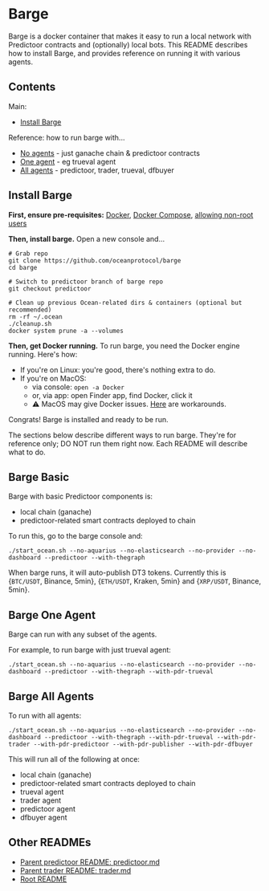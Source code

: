 <!--
Copyright 2023 Ocean Protocol Foundation
SPDX-License-Identifier: Apache-2.0
-->

# Barge

Barge is a docker container that makes it easy to run a local network with Predictoor contracts and (optionally) local bots. This README describes how to install Barge, and provides reference on running it with various agents.

## Contents

Main:
- [Install Barge](#install-barge)

Reference: how to run barge with...
- [No agents](#barge-basic) - just ganache chain & predictoor contracts
- [One agent](#barge-one-agent) - eg trueval agent
- [All agents](#barge-all-agents) - predictoor, trader, trueval, dfbuyer


## Install Barge

**First, ensure pre-requisites:** [Docker](https://docs.docker.com/engine/install/), [Docker Compose](https://docs.docker.com/compose/install/), [allowing non-root users](https://www.thegeekdiary.com/run-docker-as-a-non-root-user/)

**Then, install barge.** Open a new console and...

```console
# Grab repo
git clone https://github.com/oceanprotocol/barge
cd barge

# Switch to predictoor branch of barge repo
git checkout predictoor

# Clean up previous Ocean-related dirs & containers (optional but recommended) 
rm -rf ~/.ocean
./cleanup.sh
docker system prune -a --volumes
```

**Then, get Docker running.** To run barge, you need the Docker engine running. Here's how:
- If you're on Linux: you're good, there's nothing extra to do.
- If you're on MacOS: 
  - via console: `open -a Docker`
  - or, via app: open Finder app, find Docker, click it
  - ⚠️ MacOS may give Docker issues. [Here](macos.md) are workarounds.

Congrats! Barge is installed and ready to be run.

The sections below describe different ways to run barge. They're for reference only; DO NOT run them right now. Each README will describe what to do.

## Barge Basic

Barge with basic Predictoor components is:
- local chain (ganache)
- predictoor-related smart contracts deployed to chain

To run this, go to the barge console and:
```console
./start_ocean.sh --no-aquarius --no-elasticsearch --no-provider --no-dashboard --predictoor --with-thegraph
```

When barge runs, it will auto-publish DT3 tokens. Currently this is {`BTC/USDT`, Binance, 5min}, {`ETH/USDT`, Kraken, 5min} and {`XRP/USDT`, Binance, 5min}.

## Barge One Agent

Barge can run with any subset of the agents.

For example, to run barge with just trueval agent:
```console
./start_ocean.sh --no-aquarius --no-elasticsearch --no-provider --no-dashboard --predictoor --with-thegraph --with-pdr-trueval
```

## Barge All Agents

To run with all agents:

```console
./start_ocean.sh --no-aquarius --no-elasticsearch --no-provider --no-dashboard --predictoor --with-thegraph --with-pdr-trueval --with-pdr-trader --with-pdr-predictoor --with-pdr-publisher --with-pdr-dfbuyer
```

This will run all of the following at once:
- local chain (ganache)
- predictoor-related smart contracts deployed to chain
- trueval agent
- trader agent
- predictoor agent
- dfbuyer agent

## Other READMEs

- [Parent predictoor README: predictoor.md](./predictoor.md)
- [Parent trader README: trader.md](./trader.md)
- [Root README](../README.md)
